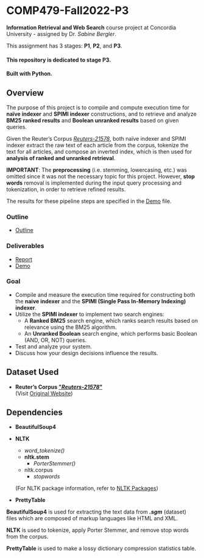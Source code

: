 # COMP479-Fall2022-P3

**Information Retrieval and Web Search** course project at Concordia University - assigned by Dr. _Sabine Bergler_.

This assignment has 3 stages: **P1**, **P2**, and **P3**.

#### This repository is dedicated to stage **P3**.

#### Built with **Python**.

## Overview

The purpose of this project is to compile and compute execution time for **naïve indexer** and **SPIMI indexer** constructions, and to retrieve and analyze **BM25 ranked results** and **Boolean unranked results** based on given queries.

Given the Reuter’s Corpus [_Reuters-21578_](../reuters21578_extracted/), both naïve indexer and SPIMI indexer extract the raw text of each article from the corpus, tokenize the text for all articles, and compose an inverted index, which is then used for **analysis of ranked and unranked retrieval**.

**IMPORTANT**: The **preprocessing** (i.e. stemming, lowercasing, etc.) was omitted since it was not the necessary topic for this project. However, **stop words** removal is implemented during the input query processing and tokenization, in order to retrieve refined results.

The results for these pipeline steps are specified in the [Demo](./deliverables/demo.pdf) file.

### Outline

- [Outline](p3_outline.pdf)

### Deliverables

- [Report](./deliverables/report.pdf)
- [Demo](./deliverables/demo.pdf)

### Goal

- Compile and measure the execution time required for constructing both the **naive indexer** and the **SPIMI (Single Pass In-Memory Indexing) indexer**.
- Utilize the **SPIMI indexer** to implement two search engines:
  - A **Ranked BM25** search engine, which ranks search results based on relevance using the BM25 algorithm.
  - An **Unranked Boolean** search engine, which performs basic Boolean (AND, OR, NOT) queries.
- Test and analyze your system.
- Discuss how your design decisions influence the results.

## Dataset Used

- **Reuter’s Corpus ["_Reuters-21578_"](../reuters21578_extracted/)**</br>
  (Visit [Original Website](http://www.daviddlewis.com/resources/testcollections/reuters21578/))

## Dependencies

- **BeautifulSoup4**
- **NLTK**

  - _word_tokenize()_
  - **nltk.stem**
    - _PorterStemmer()_
  - nltk.corpus
    - _stopwords_

  (For NLTK package information, refer to [NLTK Packages](https://www.nltk.org/api/nltk.html))

- **PrettyTable**

**BeautifulSoup4** is used for extracting the text data from _**.sgm**_ (dataset) files which are composed of markup languages like HTML and XML.

**NLTK** is used to tokenize, apply Porter Stemmer, and remove stop words from the corpus.

**PrettyTable** is used to make a lossy dictionary compression statistics table.
